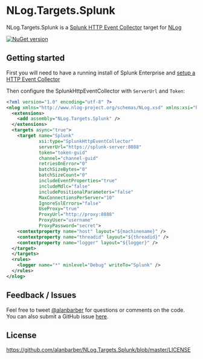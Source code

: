 NLog.Targets.Splunk
===================

NLog.Targets.Splunk is a [Splunk HTTP Event Collector](http://dev.splunk.com/view/event-collector/SP-CAAAE7F) target for [NLog](http://nlog-project.org/)

[![NuGet version](https://badge.fury.io/nu/NLog.Targets.Splunk.svg)](https://badge.fury.io/nu/NLog.Targets.Splunk)

## Getting started

First you will need to have a running install of Splunk Enterprise and [setup a HTTP Event Collector](http://docs.splunk.com/Documentation/Splunk/latest/Data/UsetheHTTPEventCollector)

Then configure the SplunkHttpEventCollector with `ServerUrl` and `Token`:

```xml
<?xml version="1.0" encoding="utf-8" ?>
<nlog xmlns="http://www.nlog-project.org/schemas/NLog.xsd" xmlns:xsi="http://www.w3.org/2001/XMLSchema-instance" >
  <extensions>
    <add assembly="NLog.Targets.Splunk" />
  </extensions>
  <targets async="true">
    <target name="Splunk"
            xsi:type="SplunkHttpEventCollector"
            serverUrl="https://splunk-server:8088"
            token="token-guid"
            channel="channel-guid"
            retriesOnError="0"
            batchSizeBytes="0"
            batchSizeCount="0"
            includeEventProperties="true"
            includeMdlc="false"
            includePositionalParameters="false"
            MaxConnectionsPerServer="10"
            IgnoreSslErrors="false"
            UseProxy="true"
            ProxyUrl="http://proxy:8888"
            ProxyUser="username"
            ProxyPassword="secret">
    <contextproperty name="host" layout="${machinename}" />
    <contextproperty name="threadid" layout="${threadid}" />
    <contextproperty name="logger" layout="${logger}" />
  </target>
  </targets>
  <rules>
    <logger name="*" minlevel="Debug" writeTo="Splunk" />
  </rules>
</nlog>
```

## Feedback / Issues

Feel free to tweet [@alanbarber](http://twitter.com/alanbarber) for questions or comments on the code.  
You can also submit a GitHub issue [here](https://github.com/alanbarber/NLog.Targets.Splunk/issues).

## License

https://github.com/alanbarber/NLog.Targets.Splunk/blob/master/LICENSE
